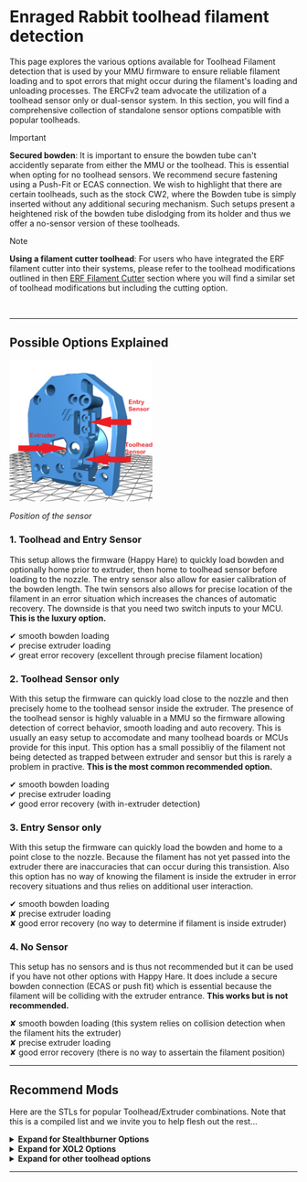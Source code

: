 # Enraged Rabbit toolhead filament detection

This page explores the various options available for Toolhead Filament detection that is used by your MMU firmware to ensure reliable filament loading and to spot errors that might occur during the filament's loading and unloading processes. The ERCFv2 team advocate the utilization of a toolhead sensor only or dual-sensor system. In this section, you will find a comprehensive collection of standalone sensor options compatible with popular toolheads.

> [!IMPORTANT]  
> **Secured bowden**: It is important to ensure the bowden tube can't accidently separate from either the MMU or the toolhead. This is essential when opting for no toolhead sensors. We recommend secure fastening using a Push-Fit or ECAS connection. We wish to highlight that there are certain toolheads, such as the stock CW2, where the Bowden tube is simply inserted without any additional securing mechanism. Such setups present a heightened risk of the bowden tube dislodging from its holder and thus we offer a no-sensor version of these toolheads.

> [!NOTE]  
> **Using a filament cutter toolhead**: For users who have integrated the ERF filament cutter into their systems, please refer to the toolhead modifications outlined in then [ERF Filament Cutter](../ERF_Filament_Cutter/README.md) section where you will find a similar set of toolhead modifications but including the cutting option.

<br>

_____________________________

## Possible Options Explained
<img src="./Assets/Sensors_Explained.png" alt="Position of the sensor" width="250"/>
<p><em>Position of the sensor</em></p>

### **1. Toolhead and Entry Sensor**  
This setup allows the firmware (Happy Hare) to quickly load bowden and optionally home prior to extruder, then home to toolhead sensor before loading to the nozzle. The entry sensor also allow for easier calibration of the bowden length.  The twin sensors also allows for precise location of the filament in an error situation which increases the chances of automatic recovery. The downside is that you need two switch inputs to your MCU. **This is the luxury option.**  
   
✔ smooth bowden loading<br>
✔ precise extruder loading<br>
✔ great error recovery (excellent through precise filament location)

### **2. Toolhead Sensor only**  
With this setup the firmware can quickly load close to the nozzle and then precisely home to the toolhead sensor inside the extruder. The presence of the toolhead sensor is highly valuable in a MMU so the firmware allowing detection of correct behavior, smooth loading and auto recovery. This is usually an easy setup to accomodate and many toolhead boards or MCUs provide for this input. This option has a small possibliy of the filament not being detected as trapped between extruder and sensor but this is rarely a problem in practive. **This is the most common recommended option.**  
  
✔ smooth bowden loading<br>
✔ precise extruder loading<br>
✔ good error recovery (with in-extruder detection)

### **3. Entry Sensor only**  
With this setup the firmware can quickly load the bowden and home to a point close to the nozzle. Because the filament has not yet passed into the extruder there are inaccuracies that can occur during this transistion. Also this option has no way of knowing the filament is inside the extruder in error recovery situations and thus relies on additional user interaction.
     
✔ smooth bowden loading<br>
✘ precise extruder loading<br>
✘ good error recovery (no way to determine if filament is inside extruder)

### **4. No Sensor**  
This setup has no sensors and is thus not recommended but it can be used if you have not other options with Happy Hare. It does include a secure bowden connection (ECAS or push fit) which is essential because the filament will be colliding with the extruder entrance. **This works but is not recommended.**  
  
✘ smooth bowden loading (this system relies on collision detection when the filament hits the extruder)<br>
✘ precise extruder loading<br>
✘ good error recovery (there is no way to assertain the filament position)
_____________________________
 
## Recommend Mods
Here are the STLs for popular Toolhead/Extruder combinations.  Note that this is a compiled list and we invite you to help flesh out the rest...

<details>
<summary><strong>Expand for Stealthburner Options</strong></summary>
<table>
  <tr>
    <th>Extruder</th>
    <th>1. Toolhead &amp; Entry Sensor</th>
    <th>2. Toolhead Sensor</th>
    <th>3. Entry Sensor</th>
    <th>4. No Sensor</th>
  </tr>
  <tr>
    <td>Clockwork 2</td>
   <td> <a href="./Stls/1_Toolhead_And_Entry_Sensors/[a]_CW2_Latch.stl">Latch</a> <br> <a href="./Stls/1_Toolhead_And_Entry_Sensors/CW2_Body.stl">Body</a> <br> <a href="./Stls/1_Toolhead_And_Entry_Sensors/CW2_Plate.stl">Plate</a> <sub><br> additional items: <br> 1x ECAS <br> 2x D2F-5 <br>2x ball 5,5mm <br> 4x self tapping screw M2x10 <br> design by Petr Kašpar</a></sub></td>
    <td> <a href="./Stls/2_Toolhead_Sensor/CW2_Body.stl">Body</a> <br> <a href="./Stls/2_Toolhead_Sensor/[a]_CW2_Latch.stl">Latch</a> <sub><br>additional items: <br> 1x ECAS <br> 1x D2F-5 <br>1x ball 5,5mm <br> 2x self tapping screw M2x10 <br> design by Garth Snyder</sub> </td>
    <td></td>
    <td> <a href="./Stls/4_No_Sensors/CW2_Body.stl">Body</a> <sub><br>additional items: <br> 1x ECAS <br> design by Garth Snyder</sub> </td>
  </tr>
  <tr>
    <td>Orbiter 2</td>
    <td></td>
    <td></td>
    <td></td>
    <td></td>
  </tr>
  <tr>
    <td>LGX Lite</td>
    <td></td>
    <td></td>
    <td></td>
    <td></td>
  </tr>
  <tr>
    <td>Galileo 2</td>
    <td></td>
    <td></td>
    <td></td>
    <td></td>
  </tr>
  <tr>
    <td>other extruder</td>
    <td></td>
    <td></td>
    <td></td>
    <td></td>
  </tr>
</table>
</details>

<details>
<summary><strong>Expand for XOL2 Options</strong></summary>
<table>
  <tr>
    <th>Extruder</th>
    <th>1. Toolhead &amp; Entry Sensor</th>
    <th>2. Toolhead Sensor</th>
    <th>3. Entry Sensor</th>
    <th>4. No Sensor</th>
  </tr>
  <tr>
    <td>Clockwork 2</td>
    <td></td>
    <td></td>
    <td></td>
    <td></td>
  </tr>
  <tr>
    <td>Orbiter 2</td>
    <td></td>
    <td></td>
    <td></td>
    <td></td>
  </tr>
  <tr>
    <td>LGX Lite</td>
    <td></td>
    <td></td>
    <td></td>
    <td></td>
  </tr>
  <tr>
    <td>Galileo 2</td>
    <td></td>
    <td></td>
    <td></td>
    <td></td>
  </tr>
  <tr>
    <td>other extruder</td>
    <td></td>
    <td></td>
    <td></td>
    <td></td>
  </tr>
</table>

</details>
<details>
<summary><strong>Expand for other toolhead options</strong></summary>
<table>
  <tr>
    <th>Extruder</th>
    <th>1. Toolhead &amp; Entry Sensor</th>
    <th>2. Toolhead Sensor</th>
    <th>3. Entry Sensor</th>
    <th>4. No Sensor</th>
  </tr>
  <tr>
    <td>Clockwork 2</td>
    <td></td>
    <td></td>
    <td></td>
    <td></td>
  </tr>
  <tr>
    <td>Orbiter 2</td>
    <td></td>
    <td></td>
    <td></td>
    <td></td>
  </tr>
  <tr>
    <td>LGX Lite</td>
    <td></td>
    <td></td>
    <td></td>
    <td></td>
  </tr>
  <tr>
    <td>Galileo 2</td>
    <td></td>
    <td></td>
    <td></td>
    <td></td>
  </tr>
  <tr>
    <td>other extruder</td>
    <td></td>
    <td></td>
    <td></td>
    <td></td>
  </tr>
</table>
</details>

_____________________________
